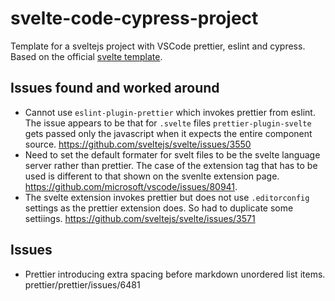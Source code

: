 # svelte-code-cypress-project

Template for a sveltejs project with VSCode prettier, eslint and cypress. Based on the official [svelte template](https://github.com/sveltejs/template).

## Issues found and worked around

-   Cannot use `eslint-plugin-prettier` which invokes prettier from eslint. The issue appears to be that for `.svelte` files `prettier-plugin-svelte` gets passed only the javascript when it expects the entire component source. https://github.com/sveltejs/svelte/issues/3550
-   Need to set the default formater for svelt files to be the svelte language server rather than prettier. The case of the extension tag that has to be used is different to that shown on the svenlte extension page. https://github.com/microsoft/vscode/issues/80941.
-   The svelte extension invokes prettier but does not use `.editorconfig` settings as the prettier extension does. So had to duplicate some settiings. https://github.com/sveltejs/svelte/issues/3571

## Issues

-   Prettier introducing extra spacing before markdown unordered list items. prettier/prettier/issues/6481
